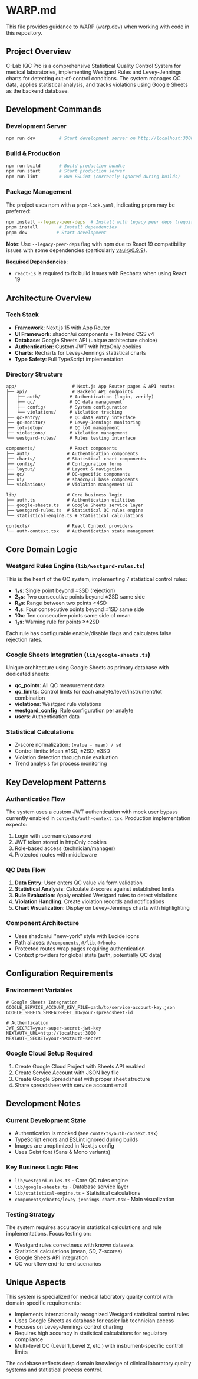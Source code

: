 # WARP.md

This file provides guidance to WARP (warp.dev) when working with code in this repository.

## Project Overview

C-Lab IQC Pro is a comprehensive Statistical Quality Control System for medical laboratories, implementing Westgard Rules and Levey-Jennings charts for detecting out-of-control conditions. The system manages QC data, applies statistical analysis, and tracks violations using Google Sheets as the backend database.

## Development Commands

### Development Server
```bash
npm run dev         # Start development server on http://localhost:3000
```

### Build & Production
```bash
npm run build       # Build production bundle
npm run start       # Start production server
npm run lint        # Run ESLint (currently ignored during builds)
```

### Package Management
The project uses npm with a `pnpm-lock.yaml`, indicating pnpm may be preferred:
```bash
npm install --legacy-peer-deps  # Install with legacy peer deps (required for React 19 compatibility)
pnpm install        # Install dependencies
pnpm dev           # Start development
```

**Note**: Use `--legacy-peer-deps` flag with npm due to React 19 compatibility issues with some dependencies (particularly vaul@0.9.9).

**Required Dependencies**: 
- `react-is` is required to fix build issues with Recharts when using React 19

## Architecture Overview

### Tech Stack
- **Framework**: Next.js 15 with App Router
- **UI Framework**: shadcn/ui components + Tailwind CSS v4
- **Database**: Google Sheets API (unique architecture choice)
- **Authentication**: Custom JWT with httpOnly cookies
- **Charts**: Recharts for Levey-Jennings statistical charts
- **Type Safety**: Full TypeScript implementation

### Directory Structure
```
app/                     # Next.js App Router pages & API routes
├── api/                 # Backend API endpoints
│   ├── auth/           # Authentication (login, verify)
│   ├── qc/             # QC data management
│   ├── config/         # System configuration
│   └── violations/     # Violation tracking
├── qc-entry/           # QC data entry interface
├── qc-monitor/         # Levey-Jennings monitoring
├── lot-setup/          # QC lot management
├── violations/         # Violation management
└── westgard-rules/     # Rules testing interface

components/             # React components
├── auth/              # Authentication components
├── charts/            # Statistical chart components
├── config/            # Configuration forms
├── layout/            # Layout & navigation
├── qc/                # QC-specific components
├── ui/                # shadcn/ui base components
└── violations/        # Violation management UI

lib/                   # Core business logic
├── auth.ts            # Authentication utilities
├── google-sheets.ts   # Google Sheets service layer
├── westgard-rules.ts  # Statistical QC rules engine
└── statistical-engine.ts # Statistical calculations

contexts/              # React Context providers
└── auth-context.tsx   # Authentication state management
```

## Core Domain Logic

### Westgard Rules Engine (`lib/westgard-rules.ts`)
This is the heart of the QC system, implementing 7 statistical control rules:
- **1₃s**: Single point beyond ±3SD (rejection)
- **2₂s**: Two consecutive points beyond ±2SD same side
- **R₄s**: Range between two points ≥4SD
- **4₁s**: Four consecutive points beyond ±1SD same side  
- **10x**: Ten consecutive points same side of mean
- **1₂s**: Warning rule for points ≥±2SD

Each rule has configurable enable/disable flags and calculates false rejection rates.

### Google Sheets Integration (`lib/google-sheets.ts`)
Unique architecture using Google Sheets as primary database with dedicated sheets:
- **qc_points**: All QC measurement data
- **qc_limits**: Control limits for each analyte/level/instrument/lot combination
- **violations**: Westgard rule violations
- **westgard_config**: Rule configuration per analyte
- **users**: Authentication data

### Statistical Calculations
- Z-score normalization: `(value - mean) / sd`
- Control limits: Mean ±1SD, ±2SD, ±3SD
- Violation detection through rule evaluation
- Trend analysis for process monitoring

## Key Development Patterns

### Authentication Flow
The system uses a custom JWT authentication with mock user bypass currently enabled in `contexts/auth-context.tsx`. Production implementation expects:
1. Login with username/password
2. JWT token stored in httpOnly cookies
3. Role-based access (technician/manager)
4. Protected routes with middleware

### QC Data Flow
1. **Data Entry**: User enters QC value via form validation
2. **Statistical Analysis**: Calculate Z-scores against established limits  
3. **Rule Evaluation**: Apply enabled Westgard rules to detect violations
4. **Violation Handling**: Create violation records and notifications
5. **Chart Visualization**: Display on Levey-Jennings charts with highlighting

### Component Architecture
- Uses shadcn/ui "new-york" style with Lucide icons
- Path aliases: `@/components`, `@/lib`, `@/hooks`
- Protected routes wrap pages requiring authentication
- Context providers for global state (auth, potentially QC data)

## Configuration Requirements

### Environment Variables
```env
# Google Sheets Integration
GOOGLE_SERVICE_ACCOUNT_KEY_FILE=path/to/service-account-key.json
GOOGLE_SHEETS_SPREADSHEET_ID=your-spreadsheet-id

# Authentication  
JWT_SECRET=your-super-secret-jwt-key
NEXTAUTH_URL=http://localhost:3000
NEXTAUTH_SECRET=your-nextauth-secret
```

### Google Cloud Setup Required
1. Create Google Cloud Project with Sheets API enabled
2. Create Service Account with JSON key file
3. Create Google Spreadsheet with proper sheet structure
4. Share spreadsheet with service account email

## Development Notes

### Current Development State
- Authentication is mocked (see `contexts/auth-context.tsx`)
- TypeScript errors and ESLint ignored during builds
- Images are unoptimized in Next.js config
- Uses Geist font (Sans & Mono variants)

### Key Business Logic Files
- `lib/westgard-rules.ts` - Core QC rules engine
- `lib/google-sheets.ts` - Database service layer  
- `lib/statistical-engine.ts` - Statistical calculations
- `components/charts/levey-jennings-chart.tsx` - Main visualization

### Testing Strategy
The system requires accuracy in statistical calculations and rule implementations. Focus testing on:
- Westgard rules correctness with known datasets
- Statistical calculations (mean, SD, Z-scores)
- Google Sheets API integration
- QC workflow end-to-end scenarios

## Unique Aspects

This system is specialized for medical laboratory quality control with domain-specific requirements:
- Implements internationally recognized Westgard statistical control rules
- Uses Google Sheets as database for easier lab technician access
- Focuses on Levey-Jennings control charting
- Requires high accuracy in statistical calculations for regulatory compliance
- Multi-level QC (Level 1, Level 2, etc.) with instrument-specific control limits

The codebase reflects deep domain knowledge of clinical laboratory quality systems and statistical process control.
